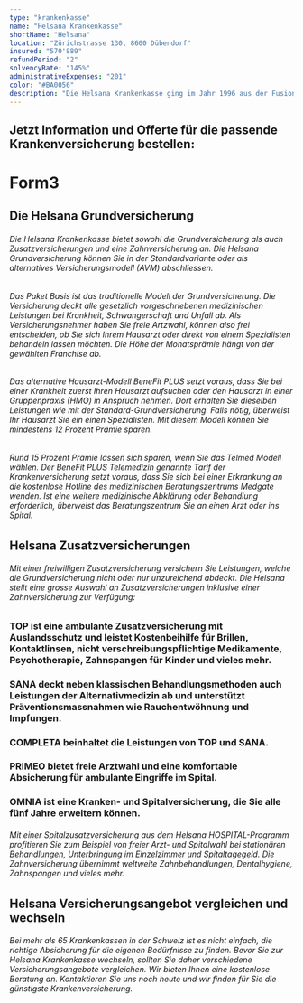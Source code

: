 ```yaml
---
type: "krankenkasse"
name: "Helsana Krankenkasse"
shortName: "Helsana"
location: "Zürichstrasse 130, 8600 Dübendorf"
insured: "570'889"
refundPeriod: "2"
solvencyRate: "145%"
administrativeExpenses: "201"
color: "#BA0056"
description: "Die Helsana Krankenkasse ging im Jahr 1996 aus der Fusion der Kranken- und Unfallversicherungen Helvetia und Artisana hervor. Mit mehr als 1,9 Millionen Versicherungsnehmern und Prämieneinnahmen von 6,5 Milliarden Schweizer Franken ist sie die grösste Krankenversicherung in der Schweiz. Vergleichen Sie die Angebote der Helsana Kranken- und Zusatzversicherung und finden Sie einen geeigneten Tarif."
---
```


## Jetzt Information und Offerte für die passende Krankenversicherung bestellen:

# Form3

## Die Helsana Grundversicherung

###### Die Helsana Krankenkasse bietet sowohl die Grundversicherung als auch Zusatzversicherungen und eine Zahnversicherung an. Die Helsana Grundversicherung können Sie in der Standardvariante oder als alternatives Versicherungsmodell (AVM) abschliessen.

###### Das Paket Basis ist das traditionelle Modell der Grundversicherung. Die Versicherung deckt alle gesetzlich vorgeschriebenen medizinischen Leistungen bei Krankheit, Schwangerschaft und Unfall ab. Als Versicherungsnehmer haben Sie freie Artzwahl, können also frei entscheiden, ob Sie sich Ihrem Hausarzt oder direkt von einem Spezialisten behandeln lassen möchten. Die Höhe der Monatsprämie hängt von der gewählten Franchise ab.

###### Das alternative Hausarzt-Modell BeneFit PLUS setzt voraus, dass Sie bei einer Krankheit zuerst Ihren Hausarzt aufsuchen oder den Hausarzt in einer Gruppenpraxis (HMO) in Anspruch nehmen. Dort erhalten Sie dieselben Leistungen wie mit der Standard-Grundversicherung. Falls nötig, überweist Ihr Hausarzt Sie ein einen Spezialisten. Mit diesem Modell können Sie mindestens 12 Prozent Prämie sparen.

###### Rund 15 Prozent Prämie lassen sich sparen, wenn Sie das Telmed Modell wählen. Der BeneFit PLUS Telemedizin genannte Tarif der Krankenversicherung setzt voraus, dass Sie sich bei einer Erkrankung an die kostenlose Hotline des medizinischen Beratungszentrums Medgate wenden. Ist eine weitere medizinische Abklärung oder Behandlung erforderlich, überweist das Beratungszentrum Sie an einen Arzt oder ins Spital.

## Helsana Zusatzversicherungen

###### Mit einer freiwilligen Zusatzversicherung versichern Sie Leistungen, welche die Grundversicherung nicht oder nur unzureichend abdeckt. Die Helsana stellt eine grosse Auswahl an Zusatzversicherungen inklusive einer Zahnversicherung zur Verfügung:

### TOP ist eine ambulante Zusatzversicherung mit Auslandsschutz und leistet Kostenbeihilfe für Brillen, Kontaktlinsen, nicht verschreibungspflichtige Medikamente, Psychotherapie, Zahnspangen für Kinder und vieles mehr.

### SANA deckt neben klassischen Behandlungsmethoden auch Leistungen der Alternativmedizin ab und unterstützt Präventionsmassnahmen wie Rauchentwöhnung und Impfungen.

### COMPLETA beinhaltet die Leistungen von TOP und SANA.

### PRIMEO bietet freie Arztwahl und eine komfortable Absicherung für ambulante Eingriffe im Spital.

### OMNIA ist eine Kranken- und Spitalversicherung, die Sie alle fünf Jahre erweitern können.

###### Mit einer Spitalzusatzversicherung aus dem Helsana HOSPITAL-Programm profitieren Sie zum Beispiel von freier Arzt- und Spitalwahl bei stationären Behandlungen, Unterbringung im Einzelzimmer und Spitaltagegeld. Die Zahnversicherung übernimmt weltweite Zahnbehandlungen, Dentalhygiene, Zahnspangen und vieles mehr.

## Helsana Versicherungsangebot vergleichen und wechseln

###### Bei mehr als 65 Krankenkassen in der Schweiz ist es nicht einfach, die richtige Absicherung für die eigenen Bedürfnisse zu finden. Bevor Sie zur Helsana Krankenkasse wechseln, sollten Sie daher verschiedene Versicherungsangebote vergleichen. Wir bieten Ihnen eine kostenlose Beratung an. Kontaktieren Sie uns noch heute und wir finden für Sie die günstigste Krankenversicherung.
